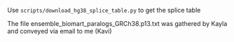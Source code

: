 Use `scripts/download_hg38_splice_table.py` to get the splice table

The file ensemble_biomart_paralogs_GRCh38.p13.txt was gathered by Kayla and conveyed via email to me (Kavi)
